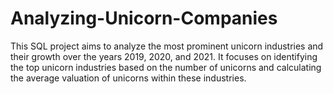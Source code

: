 # Analyzing-Unicorn-Companies
This SQL project aims to analyze the most prominent unicorn industries and their growth over the years 2019, 2020, and 2021. It focuses on identifying the top unicorn industries based on the number of unicorns and calculating the average valuation of unicorns within these industries.
